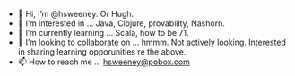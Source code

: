- 👋 Hi, I’m @hsweeney. Or Hugh.
- 👀 I’m interested in ... Java, Clojure, provability, Nashorn.
- 🌱 I’m currently learning ... Scala, how to be 71.
- 💞️ I’m looking to collaborate on ... hmmm. Not actively looking. Interested in sharing learning opporunities re the above.
- 📫 How to reach me ... hsweeney@pobox.com

<!---
hsweeney/hsweeney is a ✨ special ✨ repository because its `README.md` (this file) appears on your GitHub profile.
You can click the Preview link to take a look at your changes.
--->

